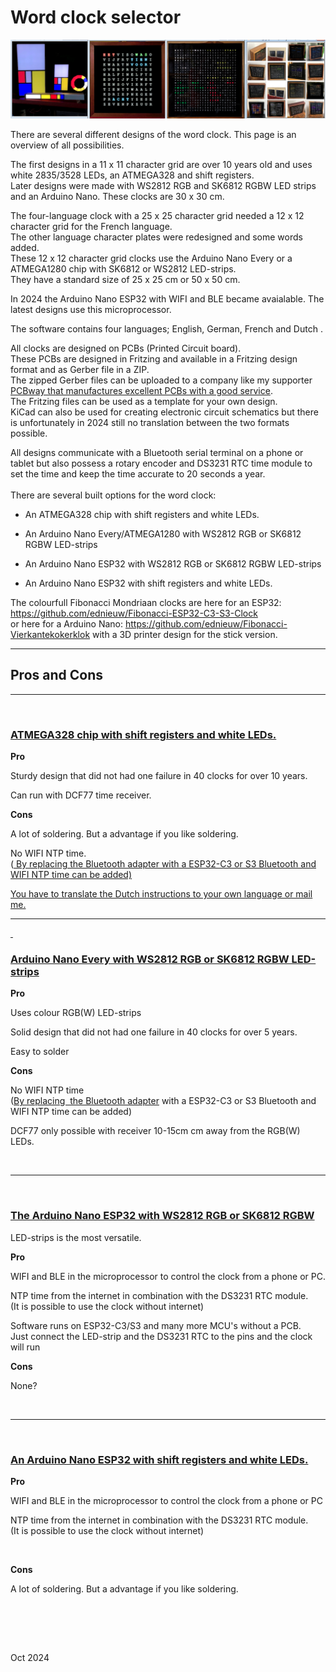 
<h1 class="auto-style3">Word clock selector</h1>
<p>
<a href="https://github.com/ednieuw">
<img alt="Word clocks" longdesc="Word clocks" src="SelectorPics/Wordclock.jpg" ></a></p>
<p>There are several different designs of the word clock. This page is an overview of all possibilities.

The first designs in a 11 x 11 character grid are over 10 years old and uses white 2835/3528 LEDs, an ATMEGA328 and shift registers.<br>
Later designs were made with WS2812 RGB and SK6812 RGBW LED strips and an Arduino Nano. These clocks are 30 x 30 cm.

The four-language clock with a 25 x 25 character grid needed a 12 x 12 character grid for the French language.<br> 
The other language character plates were redesigned and some words added.<br>
These 12 x 12 character grid clocks use the Arduino Nano Every or a ATMEGA1280 chip with SK6812 or WS2812 LED-strips.<br>
They have a standard size of 25 x 25 cm or 50 x 50 cm.

In 2024 the Arduino Nano ESP32 with WIFI and BLE became avaialable. The latest designs use this microprocessor. 

The software contains four languages; English, German, French and Dutch .<br>
<p>
All clocks are designed on PCBs (Printed Circuit board). <br>
These PCBs are designed in Fritzing and available in a Fritzing design format and as Gerber file in a ZIP.<br>
The zipped Gerber files can be uploaded to a company like my supporter <a href="PCBWay.com">PCBway that manufactures excellent PCBs with a good service</a>.<br>
The Fritzing files can be used as a template for your own design. <br>
KiCad can also be used for creating electronic circuit schematics but there is unfortunately in 2024 still no translation between the two formats possible.</p>
<p>
All designs communicate with a Bluetooth serial terminal on a phone or tablet but also possess a rotary encoder and DS3231 RTC time module to set the time and keep the time accurate to 20 seconds a year.<br><br>
There are several built options for the word clock:</p>
<ul>
	<li>
	<p>An ATMEGA328 chip with shift registers and white 
	LEDs.</p>
	</li>
	<li>
	<p>An Arduino Nano Every/ATMEGA1280 with WS2812 RGB or SK6812 RGBW 
	LED-strips</p>
	</li>
	<li>
	<p>An Arduino Nano ESP32 with WS2812 RGB or SK6812 RGBW 
	LED-strips</p>
	</li>
	<li>
	<p>An Arduino Nano ESP32 with shift registers and white 
	LEDs.<br></p>
	</li>
</ul>

The colourfull Fibonacci Mondriaan clocks are here for an ESP32: https://github.com/ednieuw/Fibonacci-ESP32-C3-S3-Clock<br>
or here for a Arduino Nano: https://github.com/ednieuw/Fibonacci-Vierkantekokerklok with a 3D printer design for the stick version.

<hr><H2>Pros and Cons</H2>
<hr><br>
<H3><a href="https://github.com/ednieuw/Woordklok-witte-LEDs">ATMEGA328 chip with shift registers and white LEDs.</a></H3>
<p><strong>Pro</strong></p>
<p>Sturdy design that did not had one failure in 40 clocks for over 10 years.</p>
<p>Can run with DCF77 time receiver.</p>
<p><strong>Cons</strong></p>
<p>A lot of soldering. But a advantage if you like soldering.</p>
<p>No WIFI NTP time. <br>(<a href="https://github.com/ednieuw/ESP32SerialNTP-BLE-Clock">
By replacing the Bluetooth adapter with a ESP32-C3 or S3 Bluetooth and WIFI NTP time can be added)

You have to translate the Dutch instructions to your own language or mail me.

<hr>
<p>&nbsp;</p>
<H3><a href="https://github.com/ednieuw/Word-Colour-Clock-SK6812-WS2812">Arduino Nano Every with WS2812 RGB or SK6812 RGBW LED-strips</a></H3>
<p><strong>Pro</strong></p>
<p>Uses colour RGB(W) LED-strips</p>
<p>Solid design that did not had one failure in 40 clocks for over 5 years.</p>
<p>Easy to solder</p>
<p><strong>Cons</strong></p>
<p>No WIFI NTP time<br>(<a href="https://github.com/ednieuw/ESP32SerialNTP-BLE-Clock">By 
replacing&nbsp; the Bluetooth adapter</a> with a ESP32-C3 or S3 Bluetooth and 
WIFI NTP time can be added) </p>
<p>DCF77 only possible with receiver 10-15cm cm away from the RGB(W) LEDs.</p>
<p>&nbsp;</p>
<hr>
<p>&nbsp;</p>
<H3><a href="https://github.com/ednieuw/Arduino-ESP32-Nano-Wordclock">The Arduino Nano ESP32 with WS2812 RGB or SK6812 RGBW</a> </H3>
	LED-strips is the most versatile. 
<p><strong>Pro</strong></p>
<p>WIFI and BLE in the microprocessor to control the clock from a phone or PC.</p>
<p>NTP time from the internet in combination with the DS3231 RTC module.<br>(It 
is possible to use the clock without internet) </p>
<p>Software runs on ESP32-C3/S3 and many more MCU's without a PCB.<br>Just 
connect the LED-strip and the DS3231 RTC to the pins and the clock will run<br></p>
<p><strong>Cons</strong></p>
<p>None?</p>
<p>&nbsp;</p>
<hr>
<p>&nbsp;</p>
<H3><a href="https://github.com/ednieuw/ESP32ShiftregisterBWclock">An Arduino Nano ESP32 with shift registers and white LEDs.</a></H3>
<p><strong>Pro</strong></p>
<p>WIFI and BLE in the microprocessor to control the clock from a phone or PC</p>
<p>NTP time from the internet in combination with the DS3231 RTC module.<br>(It 
is possible to use the clock without internet) </p>
<p>&nbsp;</p>
<p><strong>Cons</strong></p>
<p>A lot of soldering. But a advantage if you like soldering.</p>
<p>&nbsp;</p>
<span><br><br><br">

</span>
<p>Oct 2024</p>


